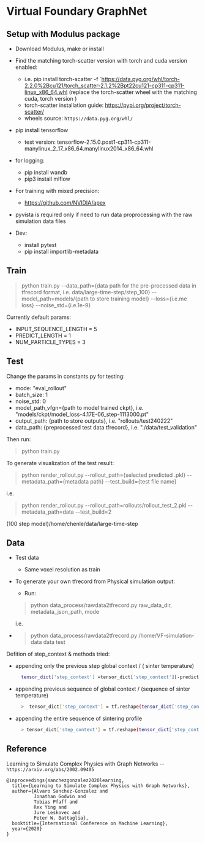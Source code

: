 # Virtual Foundary GraphNet

## Setup with Modulus package

- Download Modulus, make or install

- Find the matching torch-scatter version with torch and cuda version enabled: 
  - i.e. pip install torch-scatter -f `https://data.pyg.org/whl/torch-2.2.0%2Bcu121/torch_scatter-2.1.2%2Bpt22cu121-cp311-cp311-linux_x86_64.whl
    (replace the torch-scatter wheel with the matching cuda, torch version )
  - torch-scatter installation guide: https://pypi.org/project/torch-scatter/
  - wheels source: `https://data.pyg.org/whl/`


- pip install tensorflow

  - test version: tensorflow-2.15.0.post1-cp311-cp311-manylinux_2_17_x86_64.manylinux2014_x86_64.whl

- for logging:
  - pip install wandb
  - pip3 install mlflow

- For training with mixed precision: 
    
  - https://github.com/NVIDIA/apex
-  pyvista is required only if need to run data proprocessing with the raw
simulation data files
  
- Dev:

  - install pytest
  - pip install importlib-metadata



## Train

> python train.py --data_path={data path for the pre-processed data in tfrecord
format, i.e.
data/large-time-step/step_100} --model_path=models/{path to store training model}
--loss={i.e.me loss} --noise_std={i.e.1e-9}

Currently default params:

- INPUT_SEQUENCE_LENGTH = 5
- PREDICT_LENGTH = 1
- NUM_PARTICLE_TYPES = 3

## Test

Change the params in constants.py for testing: 

- mode: "eval_rollout"
- batch_size: 1
- noise_std: 0
- model_path_vfgn={path to model trained ckpt}, i.e. "models/ckpt/model_loss-4.17E-06_step-1113000.pt"
- output_path: {path to store outputs}, i.e. "rollouts/test240222"
- data_path: {preprocessed test data tfrecord}, i.e. "./data/test_validation"

Then run: 
> python train.py 


To generate visualization of the test result:

> python  render_rollout.py --rollout_path={selected predicted .pkl}
--metadata_path={metadata path} --test_build={test file name}

i.e.
> python render_rollout.py --rollout_path=rollouts/rollout_test_2.pkl
--metadata_path=data --test_build=2

(100 step model)/home/chenle/data/large-time-step

## Data

- Test data

  - Same voxel resolution as train

- To generate your own tfrecord from Physical simulation output:
  
  - Run:
  > python data_process/rawdata2tfrecord.py raw_data_dir, metadata_json_path, mode
  
    i.e.
- > python data_process/rawdata2tfrecord.py /home/VF-simulation-data data test

Defition of step_context & methods tried:

- appending only the previous step global context / ( sinter temperature)

  ```bash
    tensor_dict['step_context'] =tensor_dict['step_context'][-predict_length - 1][tf.newaxis]
  ```

- appending previous sequence of global context / (sequence of sinter temperature)

  ```bash
    >  tensor_dict['step_context'] = tf.reshape(tensor_dict['step_context'][:-1], [1, -1])
  ```

- appending the entire sequence of sintering profile

  ```bash
    > tensor_dict['step_context'] = tf.reshape(tensor_dict['step_context'],[1, -1])
  ```

## Reference

Learning to Simulate Complex Physics with Graph Networks -- `https://arxiv.org/abs/2002.09405`

```text
@inproceedings{sanchezgonzalez2020learning,
  title={Learning to Simulate Complex Physics with Graph Networks},
  author={Alvaro Sanchez-Gonzalez and
          Jonathan Godwin and
          Tobias Pfaff and
          Rex Ying and
          Jure Leskovec and
          Peter W. Battaglia},
  booktitle={International Conference on Machine Learning},
  year={2020}
}
```
